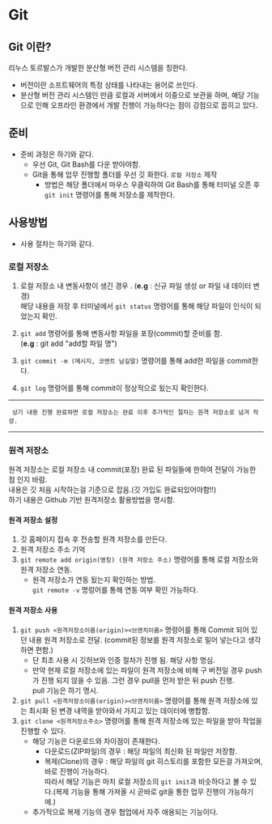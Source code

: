# Git

## **Git** 이란?
리누스 토르발스가 개발한 분산형 버전 관리 시스템을 칭한다.<br>
 - 버전이란 소프트웨어의 특정 상태를 나타내는 용어로 쓰인다.
 - 분산형 버전 관리 시스템인 만큼 로컬과 서버에서 이중으로 보관을 하며, 해당 기능 으로 인해 오프라인 환경에서 개발 진행이 가능하다는 점이 강점으로 꼽히고 있다.

## **준비**
 - 준비 과정은 하기와 같다.
    - 우선 Git, Git Bash를 다운 받아야함.
    - Git을 통해 업무 진행할 폴더를 우선 깃 화한다. `로컬 저장소` 제작
      - 방법은 해당 폴더에서 마우스 우클릭하여 Git Bash를 통해 터미널 오픈 후 `git init` 명령어를 통해 저장소를 제작한다.

## **사용방법**
 - 사용 절차는 하기와 같다.
 ### **로컬 저장소**
   1. 로컬 저장소 내 변동사항이 생긴 경우 . (**e.g** : 신규 파일 생성 or 파일 내 데이터 변경) <br>
    해당 내용을 저장 후 터미널에서 `git status` 명령어를 통해 해당 파일이 인식이 되었는지 확인.
    
  2. `git add` 명령어를 통해 변동사항 파일을 포장(commit)할 준비를 함.<br>
     (**e.g** : git add "add할 파일 명") 
    
  3. `git commit -m (메시지, 코멘트 남길말)` 명령어를 통해 add한 파일을 commit한다.

  4. `git log` 명령어를 통해 commit이 정상적으로 됬는지 확인한다.
   ---
     상기 내용 진행 완료하면 로컬 저장소는 완료 이후 추가적인 절차는 원격 저장소로 넘겨 작성.
   ---
  ### **원격 저장소**
  원격 저장소는 로컬 저장소 내 commit(포장) 완료 된 파일들에 한하여 전달이 가능한 점 인지 바람.<br>
  내용은 깃 처음 시작하는걸 기준으로 잡음.(깃 가입도 완료되있어야함!!)<br>
  하기 내용은 Github 기반 원격저장소 활용방법을 명시함.
  
  #### 원격 저장소 설정
  1. 깃 홈페이지 접속 후 전송할 원격 저장소를 만든다.   
  2. 원격 저장소 주소 기억
  3. `git remote add origin(명칭) (원격 저장소 주소)` 명령어를 통해 로컬 저장소와 원격 저장소 연동.
      - 원격 저장소가 연동 됬는지 확인하는 방법.
        <br> `git remote -v` 명렁어를 통해 연동 여부 확인 가능하다.
  
  #### 원격 저장소 사용
  1. `git push <원격저장소이름(origin)><브랜치이름>` 명령어를 통해 Commit 되어 있던 내용 원격 저장소로 전달. (commit된 정보를 원격 저장소로 밀어 넣는다고 생각하면 편함.)
      - 단 최초 사용 시 깃허브와 인증 절차가 진행 됨. 해당 사항 명심.
      - 만약 현재 로컬 저장소에 있는 파일이 원격 저장소에 비해 구 버전일 경우 push가 진행 되지 않을 수 있음. 그런 경우 pull을 먼저 받은 뒤 push 진행.<br>
      pull 기능은 하기 명시.
  2. `git pull <원격저장소이름(origin)><브랜치이름>` 명령어를 통해 원격 저장소에 있는 최시화 된 변경 내역을 받아와서 가지고 있는 데이터에 병합함.
  3. `git clone <원격저장소주소>` 명령어를 통해 원격 저장소에 있는 파일을 받아 작업을 진행할 수 있다.
      - 해당 기능은 다운로드와 차이점이 존재한다.
        - 다운로드(ZIP파일)의 경우 : 해당 파일의 최신화 된 파일만 저장함.
        - 복제(Clone)의 경우 : 해당 파일의 git 히스토리를 포함한 모든걸 가져오며, 바로 진행이 가능하다.<br>
        따라서 해당 기능은 마치 로컬 저장소의 `git init`과 비슷하다고 볼 수 있다.(복제 기능을 통해 가져올 시 곧바로 git을 통한 업무 진행이 가능하기에.) <br>
      - 추가적으로 복제 기능의 경우 협업에서 자주 애용되는 기능이다.
  
